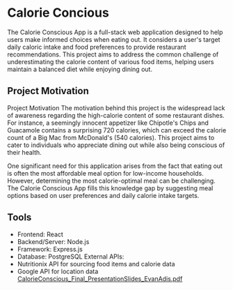 
# Calorie Concious

The Calorie Conscious App is a full-stack web application designed to help users make informed choices when eating out. It considers a user's target daily caloric intake and food preferences to provide restaurant recommendations. This project aims to address the common challenge of underestimating the calorie content of various food items, helping users maintain a balanced diet while enjoying dining out.





## Project Motivation
Project Motivation
The motivation behind this project is the widespread lack of awareness regarding the high-calorie content of some restaurant dishes. For instance, a seemingly innocent appetizer like Chipotle's Chips and Guacamole contains a surprising 720 calories, which can exceed the calorie count of a Big Mac from McDonald's (540 calories). This project aims to cater to individuals who appreciate dining out while also being conscious of their health.

One significant need for this application arises from the fact that eating out is often the most affordable meal option for low-income households. However, determining the most calorie-optimal meal can be challenging. The Calorie Conscious App fills this knowledge gap by suggesting meal options based on user preferences and daily calorie intake targets.
## Tools

- Frontend: React
- Backend/Server: Node.js
- Framework: Express.js
- Database: PostgreSQL
 External APIs:
- Nutritionix API for sourcing food items and calorie data
- Google API for location data
[CalorieConscious_Final_PresentationSlides_EvanAdis.pdf](https://github.com/ev12adis/Yelp-Clone-App/files/14227210/CalorieConscious_Final_PresentationSlides_EvanAdis.pdf)
